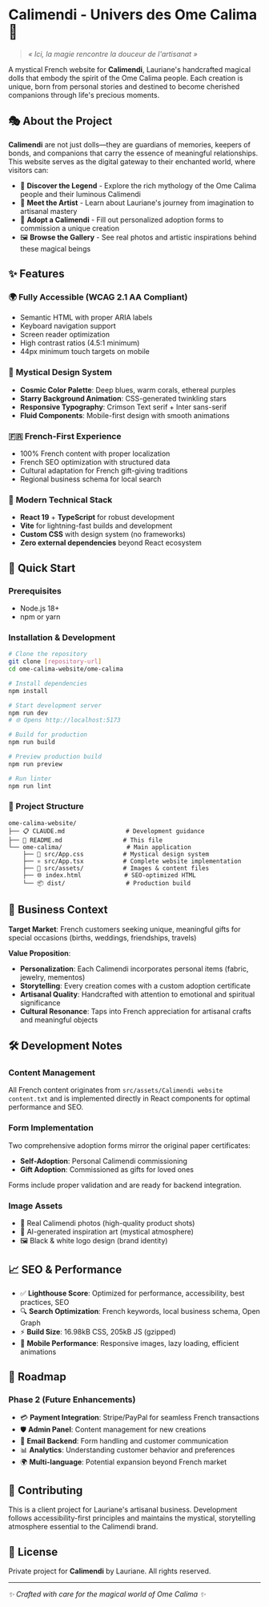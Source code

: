 # Calimendi - Univers des Ome Calima 🌟

> *« Ici, la magie rencontre la douceur de l'artisanat »*

A mystical French website for **Calimendi**, Lauriane's handcrafted magical dolls that embody the spirit of the Ome Calima people. Each creation is unique, born from personal stories and destined to become cherished companions through life's precious moments.

## 🎭 About the Project

**Calimendi** are not just dolls—they are guardians of memories, keepers of bonds, and companions that carry the essence of meaningful relationships. This website serves as the digital gateway to their enchanted world, where visitors can:

- 📖 **Discover the Legend** - Explore the rich mythology of the Ome Calima people and their luminous Calimendi
- 🎨 **Meet the Artist** - Learn about Lauriane's journey from imagination to artisanal mastery
- 📝 **Adopt a Calimendi** - Fill out personalized adoption forms to commission a unique creation
- 🖼️ **Browse the Gallery** - See real photos and artistic inspirations behind these magical beings

## ✨ Features

### 🌍 **Fully Accessible** (WCAG 2.1 AA Compliant)
- Semantic HTML with proper ARIA labels
- Keyboard navigation support
- Screen reader optimization
- High contrast ratios (4.5:1 minimum)
- 44px minimum touch targets on mobile

### 🎨 **Mystical Design System**
- **Cosmic Color Palette**: Deep blues, warm corals, ethereal purples
- **Starry Background Animation**: CSS-generated twinkling stars
- **Responsive Typography**: Crimson Text serif + Inter sans-serif
- **Fluid Components**: Mobile-first design with smooth animations

### 🇫🇷 **French-First Experience**
- 100% French content with proper localization
- French SEO optimization with structured data
- Cultural adaptation for French gift-giving traditions
- Regional business schema for local search

### 📱 **Modern Technical Stack**
- **React 19** + **TypeScript** for robust development
- **Vite** for lightning-fast builds and development
- **Custom CSS** with design system (no frameworks)
- **Zero external dependencies** beyond React ecosystem

## 🚀 Quick Start

### Prerequisites
- Node.js 18+
- npm or yarn

### Installation & Development

```bash
# Clone the repository
git clone [repository-url]
cd ome-calima-website/ome-calima

# Install dependencies
npm install

# Start development server
npm run dev
# 🌐 Opens http://localhost:5173

# Build for production
npm run build

# Preview production build
npm run preview

# Run linter
npm run lint
```

### 📁 Project Structure

```
ome-calima-website/
├── 📋 CLAUDE.md                 # Development guidance
├── 📖 README.md                 # This file
└── ome-calima/                  # Main application
    ├── 🎨 src/App.css           # Mystical design system
    ├── ⚛️ src/App.tsx           # Complete website implementation
    ├── 📸 src/assets/           # Images & content files
    ├── 🌐 index.html            # SEO-optimized HTML
    └── 📦 dist/                 # Production build
```

## 🎯 Business Context

**Target Market**: French customers seeking unique, meaningful gifts for special occasions (births, weddings, friendships, travels)

**Value Proposition**:
- **Personalization**: Each Calimendi incorporates personal items (fabric, jewelry, mementos)
- **Storytelling**: Every creation comes with a custom adoption certificate
- **Artisanal Quality**: Handcrafted with attention to emotional and spiritual significance
- **Cultural Resonance**: Taps into French appreciation for artisanal crafts and meaningful objects

## 🛠️ Development Notes

### **Content Management**
All French content originates from `src/assets/Calimendi website content.txt` and is implemented directly in React components for optimal performance and SEO.

### **Form Implementation**
Two comprehensive adoption forms mirror the original paper certificates:
- **Self-Adoption**: Personal Calimendi commissioning
- **Gift Adoption**: Commissioned as gifts for loved ones

Forms include proper validation and are ready for backend integration.

### **Image Assets**
- 📸 Real Calimendi photos (high-quality product shots)
- 🎨 AI-generated inspiration art (mystical atmosphere)
- 🖼️ Black & white logo design (brand identity)

## 📈 SEO & Performance

- ✅ **Lighthouse Score**: Optimized for performance, accessibility, best practices, SEO
- 🔍 **Search Optimization**: French keywords, local business schema, Open Graph
- ⚡ **Build Size**: 16.98kB CSS, 205kB JS (gzipped)
- 📱 **Mobile Performance**: Responsive images, lazy loading, efficient animations

## 🔮 Roadmap

### **Phase 2 (Future Enhancements)**
- 💳 **Payment Integration**: Stripe/PayPal for seamless French transactions
- 🛡️ **Admin Panel**: Content management for new creations
- 📧 **Email Backend**: Form handling and customer communication
- 📊 **Analytics**: Understanding customer behavior and preferences
- 🌍 **Multi-language**: Potential expansion beyond French market

## 🤝 Contributing

This is a client project for Lauriane's artisanal business. Development follows accessibility-first principles and maintains the mystical, storytelling atmosphere essential to the Calimendi brand.

## 📄 License

Private project for **Calimendi** by Lauriane. All rights reserved.

---

*✨ Crafted with care for the magical world of Ome Calima ✨*